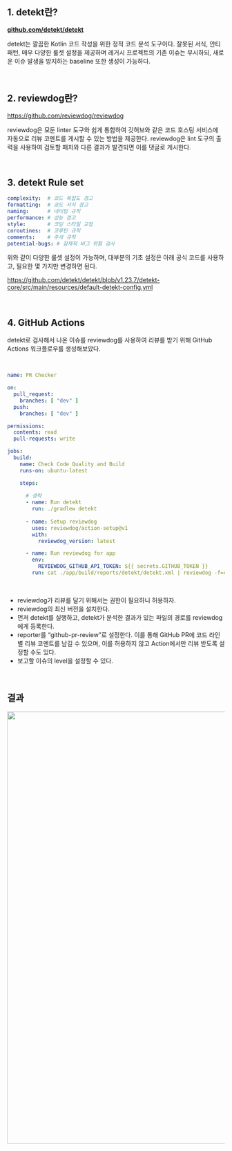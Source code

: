 ## 1. detekt란?

[**github.com/detekt/detekt**](https://github.com/detekt/detekt)

detekt는 깔끔한 Kotlin 코드 작성을 위한 정적 코드 분석 도구이다. 잘못된 서식, 안티패턴, 매우 다양한 룰셋 설정을 제공하며 레거시 프로젝트의 기존 이슈는 무시하되, 새로운 이슈 발생을 방지하는 baseline 또한 생성이 가능하다.

<br>

## 2. reviewdog란?

https://github.com/reviewdog/reviewdog

reviewdog은 모둔 linter 도구와 쉽게 통합하여 깃허브와 같은 코드 호스팅 서비스에 자동으로 리뷰 코멘트를 게시할 수 있는 방법을 제공한다. reviewdog은 lint 도구의 출력을 사용하여 검토할 패치와 다른 결과가 발견되면 이를 댓글로 게시한다.

<br>

## 3. detekt Rule set

```yaml
complexity:  # 코드 복잡도 경고
formatting:  # 코드 서식 경고
naming:      # 네이밍 규칙
performance: # 성능 경고
style:       # 코딩 스타일 교정
coroutines:  # 코루틴 규칙
comments:    # 주석 규칙
potential-bugs: # 잠재적 버그 위험 검사
```

위와 같이 다양한 룰셋 설정이 가능하며, 대부분의 기초 설정은 아래 공식 코드를 사용하고, 필요한 몇 가지만 변경하면 된다.

https://github.com/detekt/detekt/blob/v1.23.7/detekt-core/src/main/resources/default-detekt-config.yml

<br>

## 4. GitHub Actions

detekt로 검사해서 나온 이슈를 reviewdog를 사용하여 리뷰를 받기 위해 GitHub Actions 워크플로우를 생성해보았다.

<br>

```yaml
name: PR Checker

on:
  pull_request:
    branches: [ "dev" ]
  push:
    branches: [ "dev" ]

permissions:
  contents: read
  pull-requests: write

jobs:
  build:
    name: Check Code Quality and Build
    runs-on: ubuntu-latest

    steps:
      
      # 생략 
      - name: Run detekt
        run: ./gradlew detekt
      
      - name: Setup reviewdog
        uses: reviewdog/action-setup@v1
        with:
          reviewdog_version: latest

      - name: Run reviewdog for app
        env:
          REVIEWDOG_GITHUB_API_TOKEN: ${{ secrets.GITHUB_TOKEN }}
        run: cat ./app/build/reports/detekt/detekt.xml | reviewdog -f=checkstyle -name="detekt-app" -reporter="github-pr-review" -level="info" -tee
```

<br>

- reviewdog가 리뷰를 달기 위해서는 권한이 필요하니 허용하자.
- reviewdog의 최신 버전을 설치한다.
- 먼저 detekt를 실행하고, detekt가 분석한 결과가 있는 파일의 경로를 reviewdog에게 등록한다.
- reporter를 “github-pr-review”로 설정한다. 이를 통해 GitHub PR에 코드 라인별 리뷰 코멘트를 남길 수 있으며, 이를 허용하지 않고 Action에서만 리뷰 받도록 설정할 수도 있다.
- 보고할 이슈의 level을 설정할 수 있다.

<br>

## 결과
<img src="https://github.com/user-attachments/assets/4df8333b-3da2-43a2-b144-a8b399587d2b" width=1000>
